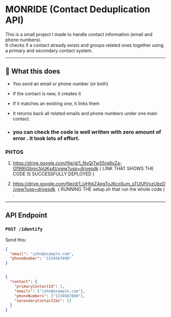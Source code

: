 # MONRIDE (Contact Deduplication API)

This is a small project I made to handle contact information (email and phone numbers).  
It checks if a contact already exists and groups related ones together using a primary and secondary contact system.

---

## 🔧 What this does

- You send an email or phone number (or both)
- If the contact is new, it creates it
- If it matches an existing one, it links them
- It returns back all related emails and phone numbers under one main contact.

- ### you can check the code is well written with zero amount of error . it took lots of effort.




### PHTOS 
1) https://drive.google.com/file/d/1_NvQjTwS5rq8oZa-Of9WiGbmc1pUKs4t/view?usp=drivesdk ( LINK THAT SHOWS THE CODE IS SUCCESSFULLY DEPLOYED )

2) https://drive.google.com/file/d/1_UHhkZ4egToJKcoSum_sTUfJfVxzUbzD/view?usp=drivesdk. ( RUNNING THE setup.sh that run the whole code ) .
  


---

##  API Endpoint

### `POST /identify`

Send this:

```json
{
  "email": "john@example.com",
  "phoneNumber": "1234567890"
}


{
  "contact": {
    "primaryContactId": 1,
    "emails": ["john@example.com"],
    "phoneNumbers": ["1234567890"],
    "secondaryContactIds": []
  }
}






